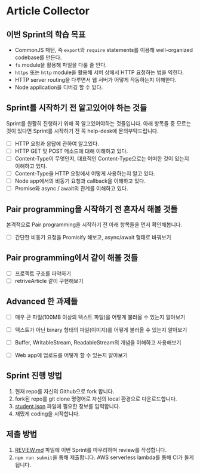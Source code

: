 # Article Collector

## 이번 Sprint의 학습 목표

- CommonJS 패턴, 즉 `export`와 `require` statements를 이용해 well-organized codebase를 만든다.
- `fs` module을 활용해 파일을 다룰 줄 안다.
- `https` 또는 `http` module을 활용해 서버 상에서 HTTP 요청하는 법을 익힌다.
- HTTP server routing을 다루면서 웹 서버가 어떻게 작동하는지 이해한다.
- Node application을 디버깅 할 수 있다.


## Sprint를 시작하기 전 알고있어야 하는 것들

Sprint를 원활히 진행하기 위해 꼭 알고있어야하는 것들입니다.
아래 항목들 중 모르는 것이 있다면 Sprint를 시작하기 전 꼭 help-desk에 문의부탁드립니다.

- [ ] HTTP 요청과 응답에 관하여 알고있다.
- [ ] HTTP GET 및 POST 메소드에 대해 이해하고 있다.
- [ ] Content-Type이 무엇인지, 대표적인 Content-Type으로는 어떠한 것이 있는지 이해하고 있다.
- [ ] Content-Type을 HTTP 요청에서 어떻게 사용하는지 알고 있다.
- [ ] Node app에서의 비동기 요청과 callback을 이해하고 있다.
- [ ] Promise와 async / await의 관계를 이해하고 있다.

## Pair programming을 시작하기 전 혼자서 해볼 것들

본격적으로 Pair programming을 시작하기 전 아래 항목들을 먼저 확인해봅니다.

- [ ] 간단한 비동기 요청을 Promisify 해보고, async/await 형태로 바꿔보기

## Pair programming에서 같이 해볼 것들

- [ ] 프로젝트 구조를 파악하기
- [ ] retriveArticle 같이 구현해보기

## Advanced 한 과제들

- [ ] 매우 큰 파일(100MB 이상의 텍스트 파일)을 어떻게 불러올 수 있는지 알아보기
- [ ] 텍스트가 아닌 binary 형태의 파일(이미지)를 어떻게 불러올 수 있는지 알아보기
- [ ] Buffer, WritableStream, ReadableStream의 개념을 이해하고 사용해보기
- [ ] Web app에 업로드를 어떻게 할 수 있는지 알아보기


## Sprint 진행 방법

1. 현재 repo를 자신의 Github으로 fork 합니다.
2. fork된 repo를 git clone 명령어로 자신의 local 환경으로 다운로드합니다.
3. [student.json](student.json) 파일에 필요한 정보를 입력합니다.
4. 재밌게 coding을 시작합니다.

## 제출 방법

1. [REVIEW.md](REVIEW.md) 파일에 이번 Sprint를 마무리하며 review를 작성합니다.
2. `npm run submit`을 통해 제출합니다. AWS serverless lambda를 통해 CI가 돌게 됩니다. 


